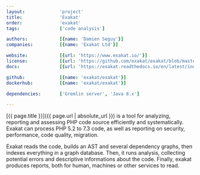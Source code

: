 ```yaml
---
layout:             'project'
title:              'Exakat'
order:              'exakat'
tags:               ['code analysis']

authors:            [{name: 'Damien Seguy'}]
companies:          [{name: 'Exakat Ltd'}]

website:            [{url: 'https://www.exakat.io/'}] 
license:            [{url: 'https://github.com/exakat/exakat/blob/master/LICENCE.txt', label: 'GNU Affero General Public License'}] 
docs:               [{url: 'https://exakat.readthedocs.io/en/latest/index.html'}] 

github:             [{name: 'exakat/exakat'}] 
dockerhub:          [{name: 'exakat/exakat'}]

dependencies:       ['Gremlin server', 'Java 8.x']

---
```


[{{ page.title }}]({{ page.url | absolute_url }}) is a tool for analyzing, reporting and assessing PHP code source 
efficiently and systematically. Exakat can process PHP 5.2 to 7.3 code, as well as reporting
on security, performance, code quality, migration.

<!--more--> 

Exakat reads the code, builds an AST and several dependency graphs, then indexes everything in a graph database.
Then, it runs analysis, collecting potential errors and descriptive informations about the code.
Finally, exakat produces reports, both for human, machines or other services to read.
